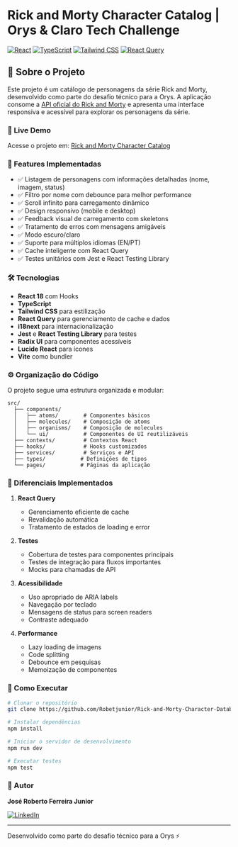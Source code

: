 
# Rick and Morty Character Catalog | Orys & Claro Tech Challenge

[![React](https://img.shields.io/badge/React-18.3.1-blue)](https://reactjs.org/)
[![TypeScript](https://img.shields.io/badge/TypeScript-Latest-blue)](https://www.typescriptlang.org/)
[![Tailwind CSS](https://img.shields.io/badge/Tailwind_CSS-Latest-38B2AC)](https://tailwindcss.com/)
[![React Query](https://img.shields.io/badge/React_Query-Latest-ff4154)](https://tanstack.com/query/latest)

## 📌 Sobre o Projeto

Este projeto é um catálogo de personagens da série Rick and Morty, desenvolvido como parte do desafio técnico para a Orys. A aplicação consome a [API oficial do Rick and Morty](https://rickandmortyapi.com/api/character) e apresenta uma interface responsiva e acessível para explorar os personagens da série.

### 🚀 Live Demo

Acesse o projeto em: [Rick and Morty Character Catalog](https://rick-and-morty-character-database-orys-technical-challenge.vercel.app/)


### 🚀 Features Implementadas

- ✅ Listagem de personagens com informações detalhadas (nome, imagem, status)
- ✅ Filtro por nome com debounce para melhor performance
- ✅ Scroll infinito para carregamento dinâmico
- ✅ Design responsivo (mobile e desktop)
- ✅ Feedback visual de carregamento com skeletons
- ✅ Tratamento de erros com mensagens amigáveis
- ✅ Modo escuro/claro
- ✅ Suporte para múltiplos idiomas (EN/PT)
- ✅ Cache inteligente com React Query
- ✅ Testes unitários com Jest e React Testing Library

### 🛠️ Tecnologias

- **React 18** com Hooks
- **TypeScript**
- **Tailwind CSS** para estilização
- **React Query** para gerenciamento de cache e dados
- **i18next** para internacionalização
- **Jest** e **React Testing Library** para testes
- **Radix UI** para componentes acessíveis
- **Lucide React** para ícones
- **Vite** como bundler

### ⚙️ Organização do Código

O projeto segue uma estrutura organizada e modular:

```
src/
  ├── components/
  │   ├── atoms/        # Componentes básicos
  │   ├── molecules/    # Composição de atoms
  │   ├── organisms/    # Composição de molecules
  │   └── ui/           # Componentes de UI reutilizáveis
  ├── contexts/         # Contextos React
  ├── hooks/            # Hooks customizados
  ├── services/         # Serviços e API
  ├── types/           # Definições de tipos
  └── pages/           # Páginas da aplicação
```

### 🌟 Diferenciais Implementados

1. **React Query**
   - Gerenciamento eficiente de cache
   - Revalidação automática
   - Tratamento de estados de loading e error

2. **Testes**
   - Cobertura de testes para componentes principais
   - Testes de integração para fluxos importantes
   - Mocks para chamadas de API

3. **Acessibilidade**
   - Uso apropriado de ARIA labels
   - Navegação por teclado
   - Mensagens de status para screen readers
   - Contraste adequado

4. **Performance**
   - Lazy loading de imagens
   - Code splitting
   - Debounce em pesquisas
   - Memoização de componentes

### 🚀 Como Executar

```bash
# Clonar o repositório
git clone https://github.com/Robetjunior/Rick-and-Morty-Character-Database---Orys-Technical-Challenge.git

# Instalar dependências
npm install

# Iniciar o servidor de desenvolvimento
npm run dev

# Executar testes
npm test
```

### 👤 Autor

**José Roberto Ferreira Junior**

[![LinkedIn](https://img.shields.io/badge/LinkedIn-0077B5?style=for-the-badge&logo=linkedin&logoColor=white)](https://www.linkedin.com/in/josé-roberto-dev/)

---

Desenvolvido como parte do desafio técnico para a Orys ⚡

